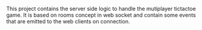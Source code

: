 This project contains the server side logic to handle the mutiplayer tictactoe game. It is based on rooms concept in web socket and contain some events that are emitted to the web clients on connection. 